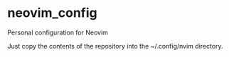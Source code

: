 # neovim_config
Personal configuration for Neovim

Just copy the contents of the repository into the ~/.config/nvim directory.
